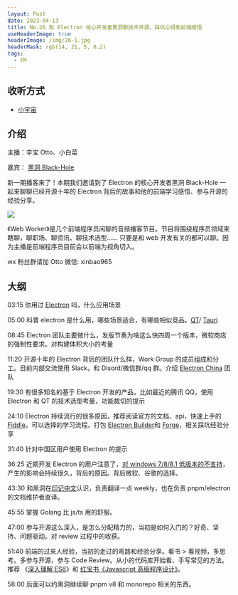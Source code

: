 ```yaml
---
layout: Post
date: 2023-04-13
title: No.26 和 Electron 核心开发者黑洞聊技术开源、踩坑心得和前端感悟
useHeaderImage: true
headerImage: /img/26-1.jpg
headerMask: rgb(14, 21, 5, 0.2)
tags:
  - FM
---
```


## 收听方式

- [小宇宙](https://www.xiaoyuzhoufm.com/episode/6436bcf99361a4e7c35f23ca)

## 介绍

主播：辛宝 Otto、小白菜

嘉宾： [黑洞 Black-Hole](https://github.com/BlackHole1)

新一期播客来了！本期我们邀请到了 Electron 的核心开发者黑洞 Black-Hole 一起来聊聊已经开源十年的 Electron 背后的故事和他的前端学习感悟、参与开源的经验分享。

![](/img/26-1.jpg)

《Web Worker》是几个前端程序员闲聊的音频播客节目。节目将围绕程序员领域来瞎聊，聊职场、聊资讯、聊技术选型...... 只要是和 web 开发有关的都可以聊。因为主播是前端程序员目前会以前端为视角切入。

wx 粉丝群请加 Otto 微信: xinbao965

## 大纲

03:15 你用过 [Electron](https://github.com/electron/electron) 吗，什么应用场景

05:00 科普 electron 是什么用，哪些场景适合，有哪些相似竞品。[QT](https://www.qt.io/)/ [Tauri](https://github.com/tauri-apps/tauri)

08:45 Electron 团队主要做什么，发版节奏为啥这么快四周一个版本，微软商店的强制性要求。对构建体积大小的考量

11:20 开源十年的 Electron 背后的团队什么样，Work Group 的成员组成和分工。目前内部交流使用 Slack，和 Disord/微信群/qq 群。介绍 [Electron China](https://github.com/electronjs-cn) 团队

19:30 有很多知名的基于 Electron 开发的产品，比如最近的腾讯 QQ，使用 Electron 和 QT 的技术选型考量，功能裁切的提示

24:10 Electron 持续流行的很多原因，推荐阅读官方的文档、api，快速上手的 [Fiddle](https://github.com/electron/fiddle)。可以选择的学习流程。打包 [Electron Builder](https://github.com/electron-userland/electron-builder)和 [Forge](https://github.com/electron/forge)，相关踩坑经验分享

31:40 针对中国区用户使用 Electron 的提示

36:25 近期开发 Electron 的用户注意了，[对 windows 7/8/8.1 低版本的不支持](https://www.electronjs.org/blog/windows-7-to-8-1-deprecation-notice#:~:text=In%20line%20with%20Chromium%27s%20deprecation,extended%20on%20January%2010th%2C%202023.)，产生的影响会持续很久，背后的原因。背后微软、谷歌的选择。

43:30 和黑洞在[印记中文](https://github.com/docschina)认识，负责翻译一点 weekly，也在负责 pnpm/electron 的文档维护者直译。

45:55 掌握 Golang 比 js/ts 用的舒服。

47:00 参与开源这么深入，是怎么分配精力的，当初是如何入门的？好奇、坚持、问题驱动。对 review 过程中的收获。

51:40 前端的过来人经验，当初的走过的弯路和经验分享。看书 > 看视频，多思考。多参与开源，参与 Code Review。从小的代码库开始看、手写常见的方法。推荐 《[深入理解 ES6](https://book.douban.com/subject/27072230/)》和 [红宝书《Javascript 高级程序设计》](https://book.douban.com/subject/35175321/)。

58:00 后面可以约黑洞继续聊 pnpm v8 和 monorepo 相关的东西。
